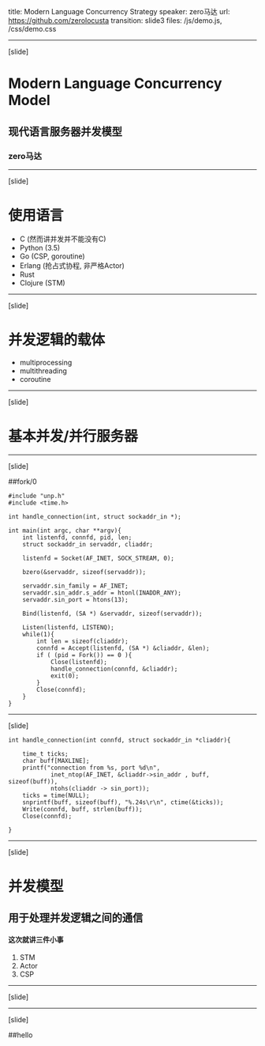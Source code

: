 title: Modern Language Concurrency Strategy
speaker: zero马达
url: https://github.com/zerolocusta
transition: slide3
files: /js/demo.js, /css/demo.css

----
[slide]

# Modern Language Concurrency Model

## 现代语言服务器并发模型

### zero马达

----
[slide]

# 使用语言 

- C (然而讲并发并不能没有C)
- Python (3.5)
- Go (CSP, goroutine)
- Erlang (抢占式协程, 非严格Actor)
- Rust
- Clojure (STM)

----
[slide]

# 并发逻辑的载体

- multiprocessing
- multithreading
- coroutine

----
[slide]

# 基本并发/并行服务器

----
[slide]

##fork/0

```
#include "unp.h"#include <time.h>int handle_connection(int, struct sockaddr_in *);int main(int argc, char **argv){    int listenfd, connfd, pid, len;    struct sockaddr_in servaddr, cliaddr;    listenfd = Socket(AF_INET, SOCK_STREAM, 0);    bzero(&servaddr, sizeof(servaddr));    servaddr.sin_family = AF_INET;    servaddr.sin_addr.s_addr = htonl(INADDR_ANY);    servaddr.sin_port = htons(13);    
    Bind(listenfd, (SA *) &servaddr, sizeof(servaddr));    
    Listen(listenfd, LISTENQ);    while(1){        int len = sizeof(cliaddr);        connfd = Accept(listenfd, (SA *) &cliaddr, &len);        if ( (pid = Fork()) == 0 ){            Close(listenfd);            handle_connection(connfd, &cliaddr);            exit(0);        }        Close(connfd);    }}
```

----
[slide]

```int handle_connection(int connfd, struct sockaddr_in *cliaddr){    time_t ticks;    char buff[MAXLINE];    printf("connection from %s, port %d\n",            inet_ntop(AF_INET, &cliaddr->sin_addr , buff, sizeof(buff)),            ntohs(cliaddr -> sin_port));    ticks = time(NULL);    snprintf(buff, sizeof(buff), "%.24s\r\n", ctime(&ticks));    Write(connfd, buff, strlen(buff));    Close(connfd);}
```

----
[slide]
# 并发模型
## 用于处理并发逻辑之间的通信
#### 这次就讲三件小事


1. STM
2. Actor
3. CSP

----
[slide]



----
[slide]

##hello

